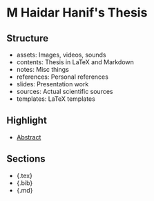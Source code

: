 M Haidar Hanif's Thesis
=======================

Structure
---------

+ assets: Images, videos, sounds
+ contents: Thesis in LaTeX and Markdown
+ notes: Misc things
+ references: Personal references
+ slides: Presentation work
+ sources: Actual scientific sources
+ templates: LaTeX templates

Highlight
---------

+ [Abstract](contents/intro/abstract.md)

Sections
--------

+ {.tex}
+ {.bib}
+ {.md}

